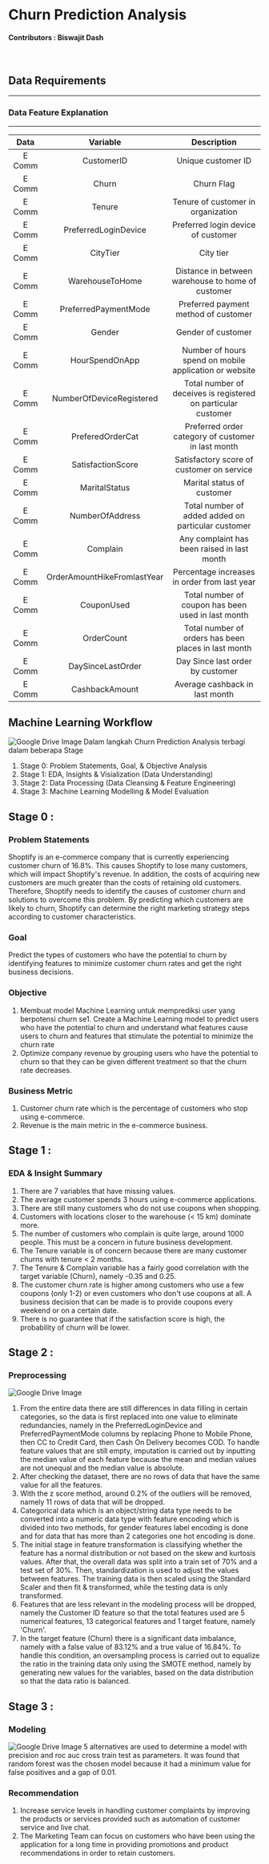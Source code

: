 # Churn Prediction Analysis
#### Contributors : Biswajit Dash

<br>


## Data Requirements
---

### Data Feature Explanation
---
| **Data** | **Variable** | **Description** |
|:---:|:---:|:---:|
| E Comm | CustomerID | Unique customer ID |
| E Comm | Churn | Churn Flag |
| E Comm | Tenure | Tenure of customer in organization |
| E Comm | PreferredLoginDevice | Preferred login device of customer |
| E Comm | CityTier | City tier |
| E Comm | WarehouseToHome | Distance in between warehouse to home of customer |
| E Comm | PreferredPaymentMode | Preferred payment method of customer |
| E Comm | Gender | Gender of customer |
| E Comm | HourSpendOnApp | Number of hours spend on mobile application or website |
| E Comm | NumberOfDeviceRegistered | Total number of deceives is registered on particular customer |
| E Comm | PreferedOrderCat | Preferred order category of customer in last month |
| E Comm | SatisfactionScore | Satisfactory score of customer on service |
| E Comm | MaritalStatus | Marital status of customer |
| E Comm | NumberOfAddress | Total number of added added on particular customer |
| E Comm | Complain | Any complaint has been raised in last month |
| E Comm | OrderAmountHikeFromlastYear | Percentage increases in order from last year |
| E Comm | CouponUsed | Total number of coupon has been used in last month |
| E Comm | OrderCount | Total number of orders has been places in last month |
| E Comm | DaySinceLastOrder | Day Since last order by customer |
| E Comm | CashbackAmount | Average cashback in last month |


## Machine Learning Workflow
![Google Drive Image](https://drive.google.com/uc?export=view&id=1oHFeic_FP2p7W0Ffh_dce0xfAsXHup5N)
Dalam langkah Churn Prediction Analysis terbagi dalam beberapa Stage
1. Stage 0: Problem Statements, Goal, & Objective Analysis
2. Stage 1: EDA, Insights & Visialization (Data Understanding)
3. Stage 2: Data Processing (Data Cleansing & Feature Engineering)
4. Stage 3: Machine Learning Modelling & Model Evaluation

## Stage 0 :
### Problem Statements
Shoptify is an e-commerce company that is currently experiencing customer churn of 16.8%. This causes Shoptify to lose many customers, which will impact Shoptify's revenue. In addition, the costs of acquiring new customers are much greater than the costs of retaining old customers. Therefore, Shoptify needs to identify the causes of customer churn and solutions to overcome this problem. By predicting which customers are likely to churn, Shoptify can determine the right marketing strategy steps according to customer characteristics.

### Goal
Predict the types of customers who have the potential to churn by identifying features to minimize customer churn rates and get the right business decisions.

### Objective
1. Membuat model Machine Learning untuk memprediksi user yang berpotensi churn se1. Create a Machine Learning model to predict users who have the potential to churn and understand what features cause users to churn and features that stimulate the potential to minimize the churn rate
2. Optimize company revenue by grouping users who have the potential to churn so that they can be given different treatment so that the churn rate decreases.

### Business Metric
1. Customer churn rate which is the percentage of customers who stop using e-commerce.
2. Revenue is the main metric in the e-commerce business.

## Stage 1 :
### EDA & Insight Summary
1. There are 7 variables that have missing values.
2. The average customer spends 3 hours using e-commerce applications.
3. There are still many customers who do not use coupons when shopping.
4. Customers with locations closer to the warehouse (< 15 km) dominate more.
5. The number of customers who complain is quite large, around 1000 people. This must be a concern in future business development.
6. The Tenure variable is of concern because there are many customer churns with tenure < 2 months.
7. The Tenure & Complain variable has a fairly good correlation with the target variable (Churn), namely -0.35 and 0.25.
8. The customer churn rate is higher among customers who use a few coupons (only 1-2) or even customers who don't use coupons at all. A business decision that can be made is to provide coupons every weekend or on a certain date.
9. There is no guarantee that if the satisfaction score is high, the probability of churn will be lower.

## Stage 2 :
### Preprocessing
![Google Drive Image](https://drive.google.com/uc?export=view&id=182N3hLlIp2_OpGTlSVsPrDjeu2DaVIIO)
1. From the entire data there are still differences in data filling in certain categories, so the data is first replaced into one value to eliminate redundancies, namely in the PreferredLoginDevice and PreferredPaymentMode columns by replacing Phone to Mobile Phone, then CC to Credit Card, then Cash On Delivery becomes COD. To handle feature values ​​that are still empty, imputation is carried out by inputting the median value of each feature because the mean and median values ​​are not unequal and the median value is absolute.
2. After checking the dataset, there are no rows of data that have the same value for all the features.
3. With the z score method, around 0.2% of the outliers will be removed, namely 11 rows of data that will be dropped.
4. Categorical data which is an object/string data type needs to be converted into a numeric data type with feature encoding which is divided into two methods, for gender features label encoding is done and for data that has more than 2 categories one hot encoding is done.
5. The initial stage in feature transformation is classifying whether the feature has a normal distribution or not based on the skew and kurtosis values. After that, the overall data was split into a train set of 70% and a test set of 30%. Then, standardization is used to adjust the values ​​between features. The training data is then scaled using the Standard Scaler and then fit & transformed, while the testing data is only transformed.
6. Features that are less relevant in the modeling process will be dropped, namely the Customer ID feature so that the total features used are 5 numerical features, 13 categorical features and 1 target feature, namely 'Churn'.
7. In the target feature (Churn) there is a significant data imbalance, namely with a false value of 83.12% and a true value of 16.84%. To handle this condition, an oversampling process is carried out to equalize the ratio in the training data only using the SMOTE method, namely by generating new values ​​for the variables, based on the data distribution so that the data ratio is balanced.
## Stage 3 :
### Modeling
![Google Drive Image](https://drive.google.com/uc?export=view&id=15RM21tpRbpTwBcFhdBpRXpDL8M2-hzAF)
5 alternatives are used to determine a model with precision and roc auc cross train test as parameters. It was found that random forest was the chosen model because it had a minimum value for false positives and a gap of 0.01.
### Recommendation
1. Increase service levels in handling customer complaints by improving the products or services provided such as automation of customer service and live chat.
2. The Marketing Team can focus on customers who have been using the application for a long time in providing promotions and product recommendations in order to retain customers.
